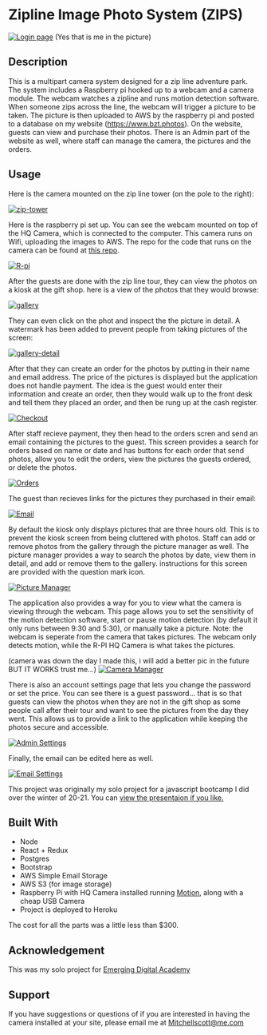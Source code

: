 # Zipline Image Photo System (ZIPS)

[![Login page](/demo-pics/login-page.jpg "Login Page")](https://ibb.co/dDxX1R9)
(Yes that is me in the picture)

## Description

This is a multipart camera system designed for a zip line adventure park. The system includes a Raspberry pi hooked up to a webcam and a camera module. The webcam watches a zipline and runs motion detection software. When someone zips across the line, the webcam will trigger a picture to be taken. The picture is then uploaded to AWS by the raspberry pi and posted to a database on my website (https://www.bzt.photos). On the website, guests can view and purchase their photos. There is an Admin part of the website as well, where staff can manage the camera, the pictures and the orders.

## Usage

Here is the camera mounted on the zip line tower (on the pole to the right):

[![zip-tower](/demo-pics/camera-setup.JPG "Camera Setup")](https://ibb.co/ncv4Br9)

Here is the raspberry pi set up. You can see the webcam mounted on top of the HQ Camera, which is connected to the computer. This camera runs on Wifi, uploading the images to AWS. The repo for the code that runs on the camera can be found at [this repo](https://github.com/Mitchellscot/zips-pi-server).

[![R-pi](/demo-pics/raspberry-pi.JPG "Camera Setup")](https://ibb.co/4N3WfRS)

After the guests are done with the zip line tour, they can view the photos on a kiosk at the gift shop. here is a view of the photos that they would browse:

[![gallery](/demo-pics/gallery-photos.jpg "kiosk")](https://ibb.co/JqKqqbC)

They can even click on the phot and inspect the the picture in detail. A watermark has been added to prevent people from taking pictures of the screen:

[![gallery-detail](/demo-pics/gallery-photo.jpg "picture detail")](https://ibb.co/WDgKyfc)

After that they can create an order for the photos by putting in their name and email address. The price of the pictures is displayed but the application does not handle payment. The idea is the guest would enter their information and create an order, then they would walk up to the front desk and tell them they placed an order, and then be rung up at the cash register. 

[![Checkout](/demo-pics/checkout.jpg "Checkout screen")](https://ibb.co/cDQn220)

After staff recieve payment, they then head to the orders scren and send an email containing the pictures to the guest. This screen provides a search for orders based on name or date and has buttons for each order that send photos, allow you to edit the orders, view the pictures the guests ordered, or delete the photos.

[![Orders](/demo-pics/admin-orders.jpg "Orders screen")](https://ibb.co/Mnr1TJc)

The guest than recieves links for the pictures they purchased in their email:

[![Email](/demo-pics/email-example.jpg "Orders screen")](https://ibb.co/Sm54NT5)

By default the kiosk only displays pictures that are three hours old. This is to prevent the kiosk screen from being cluttered with photos. Staff can add or remove photos from the gallery through the picture manager as well. The picture manager provides a way to search the photos by date, view them in detail, and add or remove them to the gallery. instructions for this screen are provided with the question mark icon.

[![Picture Manager](/demo-pics/admin-photos.jpg "Picture Manager screen")](https://ibb.co/5RvQ22H)

The application also provides a way for you to view what the camera is viewing through the webcam. This page allows you to set the sensitivity of the motion detection software, start or pause motion detection (by default it only runs between 9:30 and 5:30), or manually take a picture. Note: the webcam is seperate from the camera that takes pictures. The webcam only detects motion, while the R-PI HQ Camera is what takes the pictures.

(camera was down the day I made this, i will add a better pic in the future BUT IT WORKS trust me...)
[![Camera Manager](/demo-pics/camera-settings.jpg "Picture Manager screen")](https://ibb.co/4dChMDL)

There is also an account settings page that lets you change the password or set the price. You can see there is a guest password... that is so that guests can view the photos when they are not in the gift shop as some people call after their tour and want to see the pictures from the day they went. This allows us to provide a link to the application while keeping the photos secure and accessible.

[![Admin Settings](/demo-pics/admin-settings.jpg "admin settings screen")](https://ibb.co/3kwCsWt)

Finally, the email can be edited here as well.

[![Email Settings](/demo-pics/email-settings.jpg "admin settings screen")](https://ibb.co/swJbK3R)

This project was originally my solo project for a javascript bootcamp I did over the winter of 20-21. You can [view the presentaion if you like.](https://www.youtube.com/watch?v=Ei-ZUtdrTKw)

## Built With

- Node
- React + Redux
- Postgres
- Bootstrap
- AWS Simple Email Storage
- AWS S3 (for image storage)
- Raspberry Pi with HQ Camera installed running [Motion](https://motion-project.github.io/), along with a cheap USB Camera
- Project is deployed to Heroku

The cost for all the parts was a little less than $300.

## Acknowledgement
This was my solo project for [Emerging Digital Academy](https://www.emergingacademy.org/) 

## Support
If you have suggestions or questions of if you are interested in having the camera installed at your site, please email me at Mitchellscott@me.com
